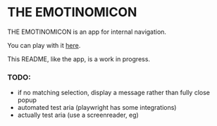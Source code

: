 # THE EMOTINOMICON

THE EMOTINOMICON is an app for internal navigation.

You can play with it [here](https://standard.dev/emotinomicon).

This README, like the app, is a work in progress.

### TODO:

- if no matching selection, display a message rather than fully close popup
- automated test aria (playwright has some integrations)
- actually test aria (use a screenreader, eg)